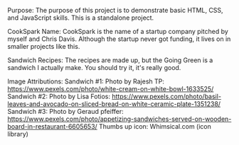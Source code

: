Purpose:
The purpose of this project is to demonstrate basic HTML, CSS, and JavaScript skills. This is a standalone project.

CookSpark Name:
CookSpark is the name of a startup company pitched by myself and Chris Davis. Although the startup never got funding, it lives on in smaller projects like this. 

Sandwich Recipes:
The recipes are made up, but the Going Green is a sandwich I actually make. You should try it, it's really good.

Image Attributions:
Sandwich #1: Photo by Rajesh TP: https://www.pexels.com/photo/white-cream-on-white-bowl-1633525/
Sandwich #2: Photo by Lisa Fotios: https://www.pexels.com/photo/basil-leaves-and-avocado-on-sliced-bread-on-white-ceramic-plate-1351238/
Sandwich #3: Photo by Geraud pfeiffer: https://www.pexels.com/photo/appetizing-sandwiches-served-on-wooden-board-in-restaurant-6605653/
Thumbs up icon: Whimsical.com (icon library)
